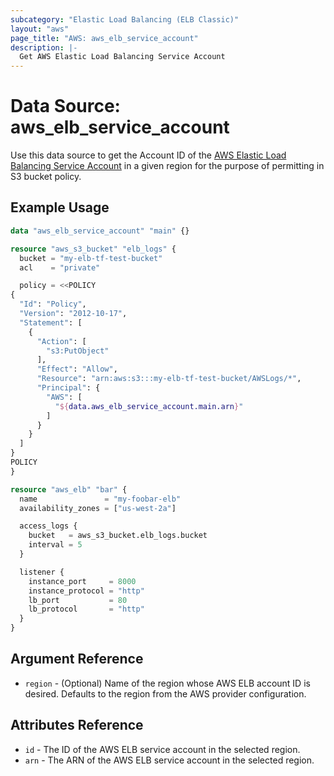 ```yaml
---
subcategory: "Elastic Load Balancing (ELB Classic)"
layout: "aws"
page_title: "AWS: aws_elb_service_account"
description: |-
  Get AWS Elastic Load Balancing Service Account
---
```


# Data Source: aws_elb_service_account

Use this data source to get the Account ID of the [AWS Elastic Load Balancing Service Account](http://docs.aws.amazon.com/elasticloadbalancing/latest/classic/enable-access-logs.html#attach-bucket-policy)
in a given region for the purpose of permitting in S3 bucket policy.

## Example Usage

```terraform
data "aws_elb_service_account" "main" {}

resource "aws_s3_bucket" "elb_logs" {
  bucket = "my-elb-tf-test-bucket"
  acl    = "private"

  policy = <<POLICY
{
  "Id": "Policy",
  "Version": "2012-10-17",
  "Statement": [
    {
      "Action": [
        "s3:PutObject"
      ],
      "Effect": "Allow",
      "Resource": "arn:aws:s3:::my-elb-tf-test-bucket/AWSLogs/*",
      "Principal": {
        "AWS": [
          "${data.aws_elb_service_account.main.arn}"
        ]
      }
    }
  ]
}
POLICY
}

resource "aws_elb" "bar" {
  name               = "my-foobar-elb"
  availability_zones = ["us-west-2a"]

  access_logs {
    bucket   = aws_s3_bucket.elb_logs.bucket
    interval = 5
  }

  listener {
    instance_port     = 8000
    instance_protocol = "http"
    lb_port           = 80
    lb_protocol       = "http"
  }
}
```

## Argument Reference

* `region` - (Optional) Name of the region whose AWS ELB account ID is desired.
  Defaults to the region from the AWS provider configuration.


## Attributes Reference

* `id` - The ID of the AWS ELB service account in the selected region.
* `arn` - The ARN of the AWS ELB service account in the selected region.
